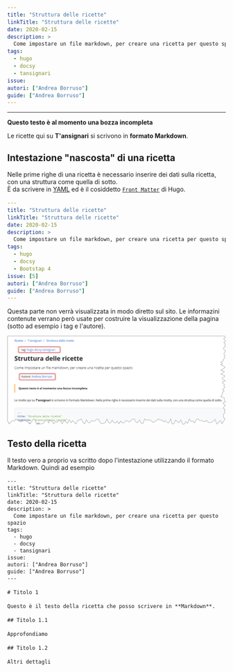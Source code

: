```yaml
---
title: "Struttura delle ricette"
linkTitle: "Struttura delle ricette"
date: 2020-02-15
description: >
  Come impostare un file markdown, per creare una ricetta per questo spazio
tags:
  - hugo
  - docsy
  - tansignari
issue:
autori: ["Andrea Borruso"]
guide: ["Andrea Borruso"]
---
```


---

<div class="alert alert-secondary" role="alert">
  <b>Questo testo è al momento una bozza incompleta</b>
</div>

Le ricette qui su **T'ansignari** si scrivono in **formato Markdown**.

## Intestazione "nascosta" di una ricetta

Nelle prime righe di una ricetta è necessario inserire dei dati sulla ricetta, con una struttura come quella di sotto.<br>
È da scrivere in [YAML](https://yaml.org/) ed è il cosiddetto [`Front Matter`](https://gohugo.io/content-management/front-matter/) di Hugo.

```yaml
---
title: "Struttura delle ricette"
linkTitle: "Struttura delle ricette"
date: 2020-02-15
description: >
  Come impostare un file markdown, per creare una ricetta per questo spazio
tags:
  - hugo
  - docsy
  - Bootstap 4
issue: [5]
autori: ["Andrea Borruso"]
guide: ["Andrea Borruso"]
---
```

Questa parte non verrà visualizzata in modo diretto sul sito. Le informazini contenute verrano però usate per costruire la visualizzazione della pagina (sotto ad esempio i tag e l'autore).

![](./frontmatter.png)

## Testo della ricetta

Il testo vero a proprio va scritto dopo l'intestazione utilizzando il formato Markdown. Quindi ad esempio

```
---
title: "Struttura delle ricette"
linkTitle: "Struttura delle ricette"
date: 2020-02-15
description: >
  Come impostare un file markdown, per creare una ricetta per questo spazio
tags:
  - hugo
  - docsy
  - tansignari
issue:
autori: ["Andrea Borruso"]
guide: ["Andrea Borruso"]
---

# Titolo 1

Questo è il testo della ricetta che posso scrivere in **Markdown**.

## Titolo 1.1

Approfondiamo

## Titolo 1.2

Altri dettagli

```
